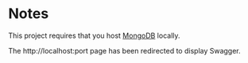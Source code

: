 # Notes
This project requires that you host [MongoDB](https://www.mongodb.com/download-center) locally.

The http://localhost:port page has been redirected to display Swagger.
